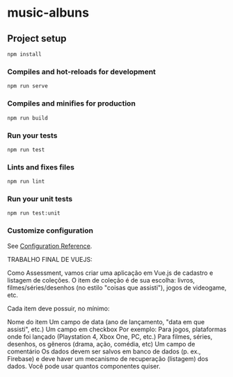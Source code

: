# music-albuns

## Project setup
```
npm install
```

### Compiles and hot-reloads for development
```
npm run serve
```

### Compiles and minifies for production
```
npm run build
```

### Run your tests
```
npm run test
```

### Lints and fixes files
```
npm run lint
```

### Run your unit tests
```
npm run test:unit
```

### Customize configuration
See [Configuration Reference](https://cli.vuejs.org/config/).

TRABALHO FINAL DE VUEJS:

Como Assessment, vamos criar uma aplicação em Vue.js de cadastro e listagem de coleções.
O item de coleção é de sua escolha: livros, filmes/séries/desenhos (no estilo "coisas que assisti"), jogos de videogame, etc.

Cada item deve possuir, no mínimo:

Nome do item
Um campo de data (ano de lançamento, "data em que assisti", etc.)
Um campo em checkbox
Por exemplo:
Para jogos, plataformas onde foi lançado (Playstation 4, Xbox One, PC, etc.)
Para filmes, séries, desenhos, os gêneros (drama, ação, comédia, etc)
Um campo de comentário
Os dados devem ser salvos em banco de dados (p. ex., Firebase) e deve haver um mecanismo de recuperação (listagem) dos dados. Você pode usar quantos componentes quiser.